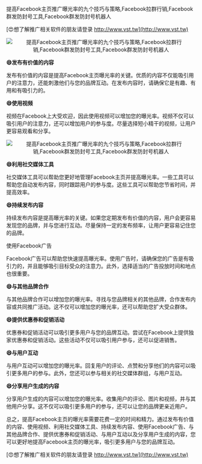 提高Facebook主页推广曝光率的九个技巧与策略,Facebook拉群行销,Facebook群发防封号工具,Facebook群发防封号机器人

[😍想了解推广相关软件的朋友请登录 http://www.vst.tw](http://www.vst.tw)

 <center><img src="https://vst.tw/MP4/tuiguang/png/0.png" alt="提高Facebook主页推广曝光率的九个技巧与策略,Facebook拉群行销,Facebook群发防封号工具,Facebook群发防封号机器人"></center>

**😄发布有价值的内容**

发布有价值的内容是提高Facebook主页曝光率的关键。优质的内容不仅能吸引用户的注意力，还能刺激他们与您的品牌互动。在发布内容时，请确保它是有趣、有用和有吸引力的。

**😄使用视频**

视频在Facebook上大受欢迎，因此使用视频可以增加您的曝光率。视频不仅可以吸引用户的注意力，还可以增加用户的参与度。尽量选择短小精干的视频，让用户更容易观看和分享。

 <center><img src="https://vst.tw/MP4/tuiguang/png/7.png" alt="提高Facebook主页推广曝光率的九个技巧与策略,Facebook拉群行销,Facebook群发防封号工具,Facebook群发防封号机器人"></center>

**😄利用社交媒体工具**

社交媒体工具可以帮助您更好地管理Facebook主页并提高曝光率。一些工具可以帮助您自动发布内容，同时跟踪用户的参与度。这些工具可以帮助您节省时间，并提高效率。

**😄持续发布内容**

持续发布内容是提高曝光率的关键。如果您定期发布有价值的内容，用户会更容易发现您的品牌，并与您进行互动。尽量保持一定的发布频率，让用户更容易记住您的品牌。

使用Facebook广告

Facebook广告可以帮助您快速提高曝光率。使用广告时，请确保您的广告是有吸引力的，并且能够吸引目标受众的注意力。此外，选择适当的广告投放时间和地点也很重要。

**😄与其他品牌合作**

与其他品牌合作可以增加您的曝光率。寻找与您品牌相关的其他品牌，合作发布内容或共同推广活动。这不仅可以增加您的曝光率，还可以帮助您扩大受众群体。

**😄提供优惠券和促销活动**

优惠券和促销活动可以吸引更多用户与您的品牌互动。尝试在Facebook上提供独家优惠券和促销活动。这些活动不仅可以吸引用户参与，还可以促进销售。

**😄与用户互动**

与用户互动可以增加您的曝光率。回复用户的评论、点赞和分享他们的内容可以吸引更多用户的参与。此外，您还可以参与相关的社交媒体群组，与用户互动。

**😄分享用户生成的内容**

分享用户生成的内容可以增加您的曝光率。收集用户的评论、图片和视频，并与其他用户分享。这不仅可以吸引更多用户的参与，还可以让您的品牌更亲近用户。

总之，提高Facebook主页的曝光率需要花费一定的时间和精力。通过发布有价值的内容、使用视频、利用社交媒体工具、持续发布内容、使用Facebook广告、与其他品牌合作、提供优惠券和促销活动、与用户互动以及分享用户生成的内容，您可以更好地提高Facebook主页的曝光率，吸引更多用户与您的品牌互动。

[😍想了解推广相关软件的朋友请登录 http://www.vst.tw](http://www.vst.tw)



